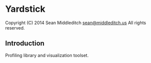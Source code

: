 Yardstick
=========

Copyright (C) 2014 Sean Middleditch <sean@middleditch.us>
All rights reserved.

Introduction
------------

Profiling library and visualization toolset.